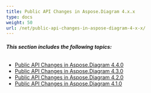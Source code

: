 ```yaml
---
title: Public API Changes in Aspose.Diagram 4.x.x
type: docs
weight: 50
url: /net/public-api-changes-in-aspose-diagram-4-x-x/
---
```


###### **This section includes the following topics:**
- [Public API Changes in Aspose.Diagram 4.4.0](/diagram/net/public-api-changes-in-aspose-diagram-4-4-0/)
- [Public API Changes in Aspose.Diagram 4.3.0](/diagram/net/public-api-changes-in-aspose-diagram-4-3-0/)
- [Public API Changes in Aspose.Diagram 4.2.0](/diagram/net/public-api-changes-in-aspose-diagram-4-2-0/)
- [Public API Changes in Aspose.Diagram 4.1.0](/diagram/net/public-api-changes-in-aspose-diagram-4-1-0/)
